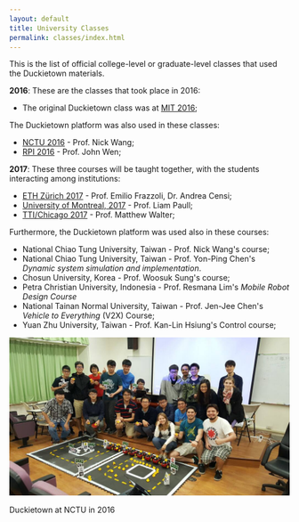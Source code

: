 ```yaml
---
layout: default
title: University Classes
permalink: classes/index.html
---
```


This is the list of official college-level or graduate-level
classes that used the Duckietown materials.

**2016**: These are the classes that took place in 2016:

- The original Duckietown class was at [MIT 2016](2016/16-MIT/);

The Duckietown platform was also used in these classes:

- [NCTU 2016](2016/16-NCTU/) - Prof. Nick Wang;
- [RPI 2016](2016/16-RPI/) - Prof. John Wen;

**2017**: These three courses will be taught together, with the students interacting among institutions:

- [ETH Zürich 2017](2017/17-ETHZ/) - Prof. Emilio Frazzoli, Dr. Andrea Censi;
- [University of Montreal, 2017](2017/17-Montreal/) - Prof. Liam Paull;
- [TTI/Chicago 2017](2017/17-TTI-Chicago/) - Prof. Matthew Walter;

Furthermore, the Duckietown platform was used also in these courses:

- National Chiao Tung University, Taiwan - Prof. Nick Wang's course;
- National Chiao Tung University, Taiwan - Prof. Yon-Ping Chen's *Dynamic system simulation and implementation*.
- Chosun University, Korea - Prof. Woosuk Sung's course;
- Petra Christian University, Indonesia - Prof. Resmana Lim's *Mobile Robot Design Course*
- National Tainan Normal University, Taiwan - Prof. Jen-Jee Chen's *Vehicle to Everything* (V2X) Course;
- Yuan Zhu University, Taiwan - Prof. Kan-Lin Hsiung's Control course;

<div class='figure-with-caption'>
    <img src="/media/classes/duckietown-taiwan.jpg"/>
    <p>Duckietown at NCTU in 2016</p>
</div>
